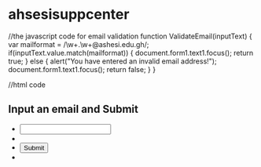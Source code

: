 # ahsesisuppcenter

//the javascript code for email validation
function ValidateEmail(inputText)
{
var mailformat = /\w+\.\w+@ashesi\.edu\.gh/;
if(inputText.value.match(mailformat))
{
document.form1.text1.focus();
return true;
}
else
{
alert("You have entered an invalid email address!");
document.form1.text1.focus();
return false;
}
}


//html code
<!DOCTYPE html>
<html lang="en">
<head>
<meta charset="utf-8">
<title>JavaScript form validation - checking email</title>
</head>
<body onload='document.form1.text1.focus()'>
<div class="mail">
<h2>Input an email and Submit</h2>
<form name="form1" action="#">
<ul>
<li><input type='text' name='text1'/></li>
<li>&nbsp;</li>
<li class="submit"><input type="submit" name="submit" value="Submit" onclick="ValidateEmail(document.form1.text1)"/></li>
<li>&nbsp;</li>
</ul>
</form>
</div>
<script src="email-validation.js"></script>
</body>
</html>
